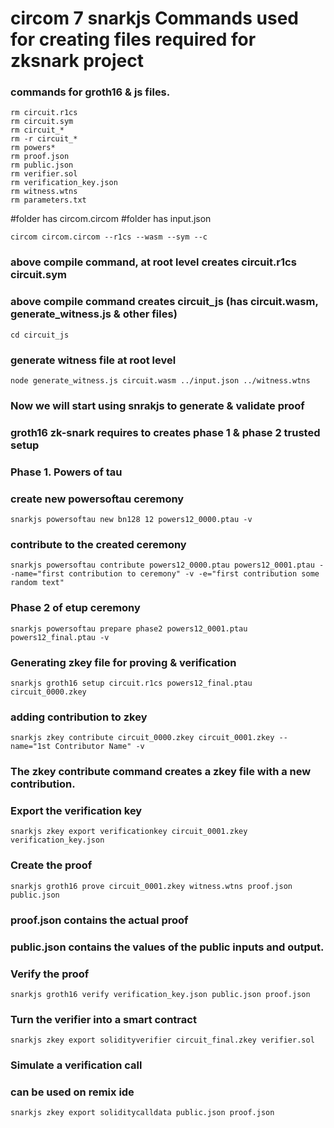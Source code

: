 # circom 7 snarkjs Commands used for creating files required for zksnark project

### commands for groth16 & js files.

```
rm circuit.r1cs
rm circuit.sym
rm circuit_*
rm -r circuit_*
rm powers*
rm proof.json
rm public.json
rm verifier.sol
rm verification_key.json
rm witness.wtns
rm parameters.txt
```

#folder has circom.circom
#folder has input.json

 ``` circom circom.circom --r1cs --wasm --sym --c ```

### above compile command, at root level creates circuit.r1cs circuit.sym 
### above compile command creates circuit_js (has circuit.wasm, generate_witness.js & other files)


 ``` cd circuit_js ``` 

### generate witness file at root level
 ``` node generate_witness.js circuit.wasm ../input.json ../witness.wtns ``` 

### Now we will start using snrakjs to generate & validate proof
### groth16 zk-snark requires to creates phase 1 & phase 2 trusted setup

### Phase 1. Powers of tau

### create new powersoftau ceremony
 ``` snarkjs powersoftau new bn128 12 powers12_0000.ptau -v ``` 

### contribute to the created ceremony
 ``` snarkjs powersoftau contribute powers12_0000.ptau powers12_0001.ptau --name="first contribution to ceremony" -v -e="first contribution some random text" ``` 

### Phase 2 of etup ceremony
 ``` snarkjs powersoftau prepare phase2 powers12_0001.ptau powers12_final.ptau -v ``` 

### Generating zkey file for proving & verification 
 ``` snarkjs groth16 setup circuit.r1cs powers12_final.ptau circuit_0000.zkey ``` 

### adding contribution to zkey
 ``` snarkjs zkey contribute circuit_0000.zkey circuit_0001.zkey --name="1st Contributor Name" -v ``` 

### The zkey contribute command creates a zkey file with a new contribution.

### Export the verification key
 ``` snarkjs zkey export verificationkey circuit_0001.zkey verification_key.json ``` 

### Create the proof
 ``` snarkjs groth16 prove circuit_0001.zkey witness.wtns proof.json public.json ``` 

### proof.json contains the actual proof
### public.json contains the values of the public inputs and output.

### Verify the proof
 ``` snarkjs groth16 verify verification_key.json public.json proof.json ``` 

### Turn the verifier into a smart contract
 ``` snarkjs zkey export solidityverifier circuit_final.zkey verifier.sol ``` 

### Simulate a verification call
### can be used on remix ide
 ``` snarkjs zkey export soliditycalldata public.json proof.json ``` 
